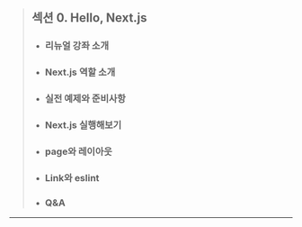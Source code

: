 > ## 섹션 0. Hello, Next.js  
>- ### 리뉴얼 강좌 소개  
>- ### Next.js 역할 소개  
>- ### 실전 예제와 준비사항  
>-  ### Next.js 실행해보기  
>- ### page와 레이아웃  
>- ### Link와 eslint  
>- ### Q&A  
----